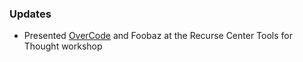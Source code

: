 ### Updates
* Presented [OverCode](papers/glassman-tochi.pdf) and Foobaz at the Recurse Center Tools for Thought workshop